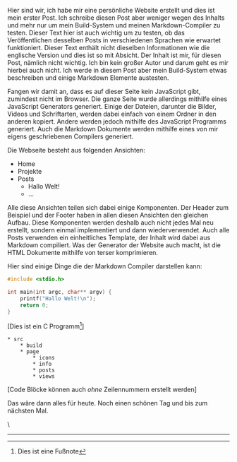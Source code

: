 
Hier sind wir, ich habe mir eine persönliche Website erstellt und dies ist mein erster Post. Ich
schreibe diesen Post aber weniger wegen des Inhalts und mehr nur um mein Build-System und meinen
Markdown-Compiler zu testen.  Dieser Text hier ist auch wichtig um zu testen, ob das Veröffentlichen
desselben Posts in verschiedenen Sprachen wie erwartet funktioniert.  Dieser Text enthält nicht
dieselben Informationen wie die englische Version und dies ist so mit Absicht. Der Inhalt ist mir,
für diesen Post, nämlich nicht wichtig.  Ich bin kein großer Autor und darum geht es mir hierbei
auch nicht.  Ich werde in diesem Post aber mein Build-System etwas beschreiben und einige Markdown
Elemente austesten.

Fangen wir damit an, dass es auf dieser Seite kein JavaScript gibt, zumindest nicht im Browser. Die
ganze Seite wurde allerdings mithilfe eines JavaScript Generators generiert. Einige der Dateien,
darunter die Bilder, Videos und Schriftarten, werden dabei einfach von einem Ordner in den anderen
kopiert. Andere werden jedoch mithilfe des JavaScript Programms generiert.  Auch die Markdown
Dokumente werden mithilfe eines von mir eigens geschriebenen Compilers generiert.

Die Webseite besteht aus folgenden Ansichten:
* Home
* Projekte
* Posts
    * Hallo Welt!
    * ...

Alle diese Ansichten teilen sich dabei einige Komponenten. Der Header zum Beispiel und der Footer
haben in allen diesen Ansichten den gleichen Aufbau.  Diese Komponenten werden deshalb auch nicht
jedes Mal neu erstellt, sondern einmal implementiert und dann wiederverwendet. Auch alle Posts
verwenden ein einheitliches Template, der Inhalt wird dabei aus Markdown compiliert.  Was der
Generator der Website auch macht, ist die HTML Dokumente mithilfe von terser komprimieren.

Hier sind einige Dinge die der Markdown Compiler darstellen kann:

```C
#include <stdio.h>

int main(int argc, char** argv) {
    printf("Hallo Welt!\n");
    return 0;
}
```
[Dies ist ein C Programm[^1]]

    * src
        * build
        * page
            * icons
            * info
            * posts
            * views
[Code Blöcke können auch _ohne_ Zeilennummern erstellt werden]

Das wäre dann alles für heute.
Noch einen schönen Tag und bis zum nächsten Mal.

\

---

[^1]: Dies ist eine Fußnote
